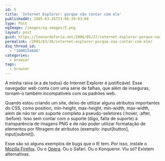 ```yaml
---
id: 5
title: 'Internet Explorer: porque não contar com ele'
publishedAt: 2005-03-26T21:06:39-03:00
type: Post
ogImage: /images/og-images/5.png
layout: post
guid: https://leonardofaria.net/2006/05/27/internet-explorer-porque-nao-contar-com-ele/
permalink: /2005/03/26/internet-explorer-porque-nao-contar-com-ele/
dsq_thread_id:
  - "1000134646"
categories:
  - browser
tags:
  - browser
---
```

A minha raiva (e a de todos) do Internet Explorer é justificável. Esse navegador web conta com uma série de falhas, que além de inseguras, tornam-o também incompatíveis com os padrões web.

Quando estou criando um site, deixo de utilizar alguns atributos importantes do CSS, como position, min-height, max-height, min-width, max-width, além de não ter um suporte completo a pseudo-seletores (:hover, :after, :before). Isso sem contar com o suporte (digo, falta de suporte) à transparência de imagens PNG e de não poder utilizar formatação de elementos por filtragem de atributos (exemplo: input[button], input[submit]).

Esse são só alguns exemplos de bugs que o IE tem. Por isso, instale o [Mozilla Firefox](http://www.mozilla.org). Ou o [Opera](http://www.opera.com). Ou o Safari. Ou o Konqueror. Viu só? Existem alternativas.
